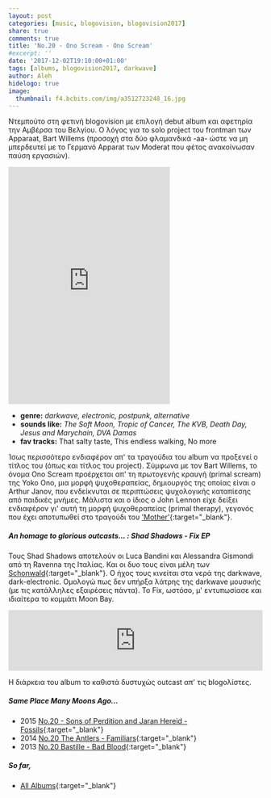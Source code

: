 ```yaml
---
layout: post
categories: [music, blogovision, blogovision2017]
share: true
comments: true
title: 'No.20 - Ono Scream - Ono Scream'
#excerpt: ''
date: '2017-12-02T19:10:00+01:00'
tags: [albums, blogovision2017, darkwave]
author: Aleh
hidelogo: true
image:
  thumbnail: f4.bcbits.com/img/a3512723248_16.jpg
---
```

Ντεμπούτο στη φετινή blogovision με επιλογή debut album και αφετηρία την Αμβέρσα του Βελγίου. Ο λόγος για το solo project του frontman των Apparaat, Bart Willems (προσοχή στα δύο φλαμανδικά -aa- ώστε να μη μπερδευτεί με το Γερμανό Apparat των Moderat που φέτος ανακοίνωσαν παύση εργασιών).

<iframe style="border: 0; width: 320px; height: 470px;" src="https://bandcamp.com/EmbeddedPlayer/album=3880717030/size=large/bgcol=ffffff/linkcol=0687f5/tracklist=false/track=4114018124/transparent=true/" seamless><a href="http://onoscream.bandcamp.com/album/ono-scream">Ono Scream by Ono Scream</a></iframe>

* **genre:** *darkwave, electronic, postpunk, alternative*
* **sounds like:** *The Soft Moon, Tropic of Cancer, The KVB, Death Day, Jesus and Marychain, DVA Damas*
* **fav tracks:** That salty taste, This endless walking, No more

Ίσως περισσότερο ενδιαφέρον απ' τα τραγούδια του album να προξενεί ο τίτλος του (όπως και τίτλος του project). Σύμφωνα με τον Bart Willems, το όνομα Ono Scream προέρχεται απ' τη πρωτογενής κραυγή (primal scream) της Yoko Ono, μια μορφή ψυχοθεραπείας, δημιουργός της οποίας είναι ο Arthur Janov, που ενδείκνυται σε περιπτώσεις ψυχολογικής καταπίεσης από παιδικές μνήμες. Μάλιστα και ο ίδιος ο John Lennon είχε δείξει ενδιαφέρον γι' αυτή τη μορφή ψυχοθεραπείας (primal therapy), γεγονός που έχει αποτυπωθεί στο τραγούδι του ['Mother'](https://www.youtube.com/watch?v=sPYsMM1FvXs){:target="_blank"}. 

<div class="text-divider"></div>

##### <i class="fa fa-hand-o-right"></i> An homage to glorious outcasts... : Shad Shadows - Fix EP
Τους Shad Shadows αποτελούν οι Luca Bandini και Alessandra Gismondi από τη Ravenna της Ιταλίας. Και οι δυο τους είναι μέλη
των [Schonwald](https://schonwald.bandcamp.com/){:target="_blank"}. Ο ήχος τους κινείται στα νερά της darkwave, dark-electronic. Ομολογώ πως δεν υπήρξα λάτρης της darkwave μουσικής (με τις κατάλληλες εξαιρέσεις πάντα). Το Fix, ωστόσο, μ' εντυπωσίασε και ιδιαίτερα το κομμάτι Moon Bay.

<iframe style="border: 0; width: 100%; height: 120px;" src="https://bandcamp.com/EmbeddedPlayer/album=1913419025/size=large/bgcol=ffffff/linkcol=0687f5/tracklist=false/artwork=small/track=1565084432/transparent=true/" seamless><a href="http://blackverbrecords.bandcamp.com/album/fix-ep">Fix EP by Shad Shadows</a></iframe>

Η διάρκεια του album το καθιστά δυστυχώς outcast απ' τις blogoλίστες.

##### <i class="fa fa-hand-o-right"></i> Same Place Many Moons Ago...

* 2015 [No.20 - Sons of Perdition and Jaran Hereid - Fossils](/music/blogovision/blogovision2015/blogovision2015-no20/){:target="_blank"}
* 2014 [No.20 The Antlers - Familiars](/music/blogovision/blogovision2014/blogovision2014-no20/){:target="_blank"}
* 2013 [No.20 Bastille - Bad Blood](/music/blogovision/blogovision2013/blogovision2013-no20/){:target="_blank"}

##### <i class="fa fa-hand-o-right"></i> So far,

* [All Albums](/music/new-albums-2017/){:target="_blank"}